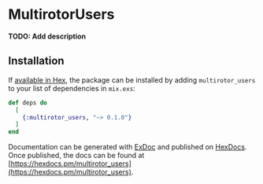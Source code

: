 # MultirotorUsers

**TODO: Add description**

## Installation

If [available in Hex](https://hex.pm/docs/publish), the package can be installed
by adding `multirotor_users` to your list of dependencies in `mix.exs`:

```elixir
def deps do
  [
    {:multirotor_users, "~> 0.1.0"}
  ]
end
```

Documentation can be generated with [ExDoc](https://github.com/elixir-lang/ex_doc)
and published on [HexDocs](https://hexdocs.pm). Once published, the docs can
be found at [https://hexdocs.pm/multirotor_users](https://hexdocs.pm/multirotor_users).

